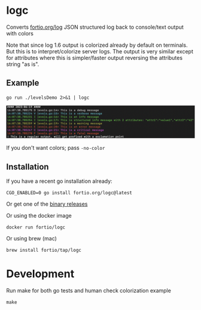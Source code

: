 # logc
Converts [fortio.org/log](https://github.com/fortio/log#log) JSON structured log back to console/text output with colors

Note that since log 1.6 output is colorized already by default on terminals. But this is to interpret/colorize server logs. The output is very similar except for attributes where this is simpler/faster output reversing the attributes string "as is".

## Example
```
go run ./levelsDemo 2>&1 | logc
```

![Example console color output](example.png)

If you don't want colors; pass `-no-color`

## Installation

If you have a recent go installation already:
```shell
CGO_ENABLED=0 go install fortio.org/logc@latest
```

Or get one of the [binary releases](https://github.com/fortio/logc/releases)

Or using the docker image
```shell
docker run fortio/logc
```

Or using brew (mac)
```shell
brew install fortio/tap/logc
```

# Development

Run make for both go tests and human check colorization example
```
make
```
